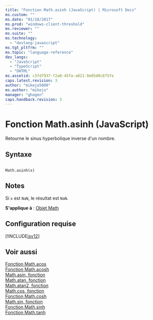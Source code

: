 ```yaml
---
title: "Fonction Math.asinh (JavaScript) | Microsoft Docs"
ms.custom: ""
ms.date: "01/18/2017"
ms.prod: "windows-client-threshold"
ms.reviewer: ""
ms.suite: ""
ms.technology: 
  - "devlang-javascript"
ms.tgt_pltfrm: ""
ms.topic: "language-reference"
dev_langs: 
  - "JavaScript"
  - "TypeScript"
  - "DHTML"
ms.assetid: c3fd7937-f2a0-45fa-a021-9e05d0c875fe
caps.latest.revision: 3
author: "mikejo5000"
ms.author: "mikejo"
manager: "ghogen"
caps.handback.revision: 3
---
```

# Fonction Math.asinh (JavaScript)
Retourne le sinus hyperbolique inverse d'un nombre.  
  
## Syntaxe  
  
```  
  
Math.asinh(x)   
```  
  
## Notes  
 Si `x` est `NaN`, le résultat est `NaN`.  
  
 **S'applique à**  : [Objet Math](../../javascript/reference/math-object-javascript.md)  
  
## Configuration requise  
 [!INCLUDE[jsv12](../../javascript/reference/includes/jsv12-md.md)]  
  
## Voir aussi  
 [Fonction Math.acos](../../javascript/reference/math-acos-function-javascript.md)   
 [Fonction Math.acosh](../../javascript/reference/math-acosh-function-javascript.md)   
 [Math.asin, fonction](../../javascript/reference/math-asin-function-javascript.md)   
 [Math.atan, fonction](../../javascript/reference/math-atan-function-javascript.md)   
 [Math.atan2, fonction](../../javascript/reference/math-atan2-function-javascript.md)   
 [Math.cos, fonction](../../javascript/reference/math-cos-function-javascript.md)   
 [Fonction Math.cosh](../../javascript/reference/math-cosh-function-javascript.md)   
 [Math.sin, fonction](../../javascript/reference/math-sin-function-javascript.md)   
 [Fonction Math.sinh](../../javascript/reference/math-sinh-function-javascript.md)   
 [Fonction Math.tanh](../../javascript/reference/math-tanh-function-javascript.md)
